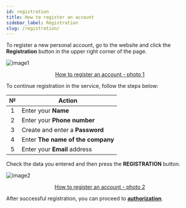 ```yaml
---
id: registration
title: How to register an account
sidebar_label: Registration
slug: /registration/
---
```


To register a new personal account, go to the website and click the **Registration** button in the upper right corner of the page.

![image1](/img/en/general_registration/image1.png "How to register an account") <center><u>How to register an account - photo 1</u></center>

To continue registration in the service, follow the steps below:

|  №  | Action |
| :-: | ------ |
| 1 | Enter your **Name** |
| 2 | Enter your **Phone number** |
| 3 | Create and enter a **Password** |
| 4 | Enter **The name of the company** |
| 5 | Enter your **Email** address |

Check the data you entered and then press the **REGISTRATION** button.

![image2](/img/en/general_registration/image2.png "How to register an account") <center><u>How to register an account - photo 2</u></center>

After successful registration, you can proceed to [**authorization**](login.md).
